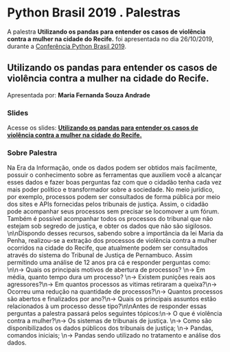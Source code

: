 # Python Brasil 2019 . Palestras


A palestra **Utilizando os pandas para entender os casos de violência contra a mulher na cidade do Recife.** foi apresentada no dia 26/10/2019, durante a [Conferência Python Brasil 2019](http://2019.pythonbrasil.org.br).


## Utilizando os pandas para entender os casos de violência contra a mulher na cidade do Recife.
Apresentada por: **Maria Fernanda Souza Andrade**

### Slides
Acesse os slides: **[Utilizando os pandas para entender os casos de violência contra a mulher na cidade do Recife.](./)**


### Sobre Palestra
Na Era da Informação, onde os dados podem ser obtidos mais facilmente, possuir o conhecimento sobre as ferramentas que auxiliem você a alcançar esses dados e fazer boas perguntas faz com que o cidadão tenha cada vez mais poder político e transformador sobre a sociedade.  No meio jurídico, por exemplo, processos podem ser consultados de forma pública por meio dos sites e APIs fornecidas pelos tribunais de justiça. Assim, o cidadão pode acompanhar seus processos sem precisar se locomover a um fórum. Também é possível acompanhar todos os processos do tribunal que não estejam sob segredo de justiça, e obter os dados que não são sigilosos. \\n\\nDispondo desses recursos, sabendo sobre a importância da lei Maria da Penha, realizou-se a extração dos processos de violência contra a mulher ocorridos na cidade do Recife, que atualmente podem ser consultados através do sistema do Tribunal de Justiça de Pernambuco. Assim permitindo uma análise de 12 anos pra cá e responder perguntas como: \\n\\n-> Quais os principais motivos de abertura de processos? \\n-> Em média, quanto tempo dura um processo? \\n-> Existem punições reais aos agressores?\\n-> Em quantos processos as vitimas retiraram a queixa?\\n-> Ocorreu uma redução na quantidade de processos?\\n-> Quantos processos são abertos e finalizados por ano?\\n-> Quais os principais assuntos estão relacionados à um processo desse tipo?\\n\\nAntes de responder essas perguntas a palestra passará pelos seguintes tópicos:\\n-> O que é violência contra a mulher?\\n-> Os sistemas de tribunais de justiça. \\n-> Como são disponibilizados os dados públicos dos tribunais de justiça; \\n-> Pandas, comandos iniciais; \\n-> Pandas sendo utilizado no tratamento e análise dos dados.




